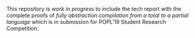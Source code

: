 This repository is *work in progress* to include the tech report with the complete proofs of *fully abstraction compilation from a total to a partial language* which is in submission for POPL'19 Student Research Competition. 
